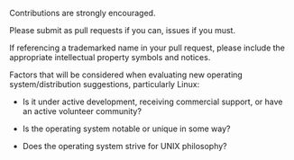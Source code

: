 Contributions are strongly encouraged.

Please submit as pull requests if you can, issues if you must.

If referencing a trademarked name in your pull request, please include the appropriate intellectual property symbols and notices.

Factors that will be considered when evaluating new operating system/distribution suggestions, particularly Linux:

- Is it under active development, receiving commercial support, or have an active volunteer community?

- Is the operating system notable or unique in some way?

- Does the operating system strive for UNIX philosophy?
